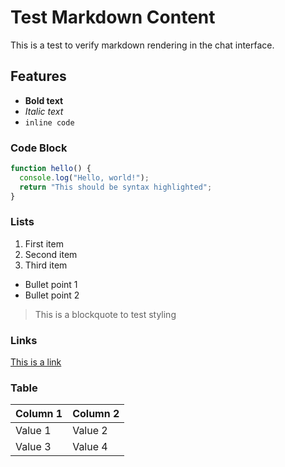 # Test Markdown Content

This is a test to verify markdown rendering in the chat interface.

## Features

- **Bold text**
- _Italic text_
- `inline code`

### Code Block

```javascript
function hello() {
  console.log("Hello, world!");
  return "This should be syntax highlighted";
}
```

### Lists

1. First item
2. Second item
3. Third item

- Bullet point 1
- Bullet point 2

> This is a blockquote to test styling

### Links

[This is a link](https://example.com)

### Table

| Column 1 | Column 2 |
| -------- | -------- |
| Value 1  | Value 2  |
| Value 3  | Value 4  |
